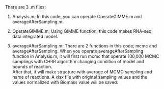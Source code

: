 There are 3 .m files;

1. Analysis.m;
   In this code, you can operate OperateGIMME.m and averageAfterSampling.m.

2. OperateGIMME.m;
   Using GIMME function, this code makes RNA-seq data integrated model.

3. averageAfterSampling.m:
   There are 2 functions in this code; mcmc and averageAfterSampling. 
   When you operate averageAfterSampling function in Analysis.m, it will first run 
   mcmc that operate 100,000 MCMC samplings with CHRR algorithm changing condition
   of model and bounds of reaction.   
   After that, it will make structure with average of MCMC sampling and name of reactions.
   A xlsx file with original sampling values and the values normalized with Biomass value will be saved.
